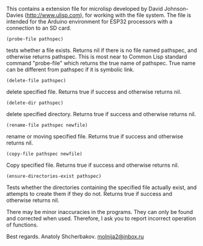 This contains a extension file for microlisp developed by David Johnson-Davies (http://www.ulisp.com),
for working with the file system. The file is intended for the Arduino environment for 
ESP32 processors with a connection to an SD card.



    (probe-file pathspec)  
tests whether a file exists. Returns nil if there is no file named pathspec, and otherwise returns pathspec. This is most near to Common Lisp standard command "probe-file" which returns the true name of pathspec. True name can be different from pathspec if it is symbolic link.

    (delete-file pathspec)  
delete specified file. Returns true if success and otherwise returns nil.

    (delete-dir pathspec)
delete specified directory.
Returns true if success and otherwise returns nil.

    (rename-file pathspec newfile)
rename or moving specified file. Returns true if success and otherwise returns nil.

    (copy-file pathspec newfile)   
Сopy specified file. Returns true if success and otherwise returns nil.

    (ensure-directories-exist pathspec)
Tests whether the directories containing the specified file actually exist,
and attempts to create them if they do not. Returns true if success and otherwise returns nil.



  There may be minor inaccuracies in the programs. They can only be found and corrected when used. Therefore, I ask you to report incorrect operation of functions.

Best regards.
Anatoly Shcherbakov.
molnija2@inbox.ru
